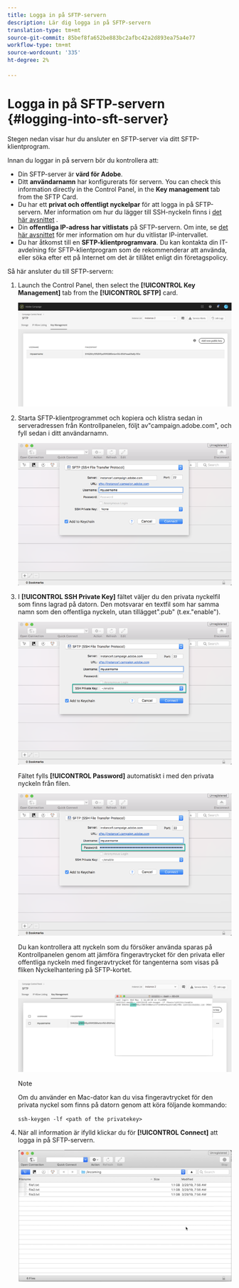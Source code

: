 ```yaml
---
title: Logga in på SFTP-servern
description: Lär dig logga in på SFTP-servern
translation-type: tm+mt
source-git-commit: 85bef8fa652be883bc2afbc42a2d893ea75a4e77
workflow-type: tm+mt
source-wordcount: '335'
ht-degree: 2%

---
```



# Logga in på SFTP-servern {#logging-into-sft-server}

Stegen nedan visar hur du ansluter en SFTP-server via ditt SFTP-klientprogram.

Innan du loggar in på servern bör du kontrollera att:

* Din SFTP-server är **värd för Adobe**.
* Ditt **användarnamn** har konfigurerats för servern. You can check this information directly in the Control Panel, in the **Key management** tab from the SFTP Card.
* Du har ett **privat och offentligt nyckelpar** för att logga in på SFTP-servern. Mer information om hur du lägger till SSH-nyckeln finns i [det här avsnittet](../../sftp/using/key-management.md) .
* Din **offentliga IP-adress har vitlistats** på SFTP-servern. Om inte, se [det här avsnittet](../../sftp/using/ip-range-whitelisting.md) för mer information om hur du vitlistar IP-intervallet.
* Du har åtkomst till en **SFTP-klientprogramvara**. Du kan kontakta din IT-avdelning för SFTP-klientprogram som de rekommenderar att använda, eller söka efter ett på Internet om det är tillåtet enligt din företagspolicy.

Så här ansluter du till SFTP-servern:

1. Launch the Control Panel, then select the **[!UICONTROL Key Management]** tab from the **[!UICONTROL SFTP]** card.

   ![](assets/sftp_card.png)

1. Starta SFTP-klientprogrammet och kopiera och klistra sedan in serveradressen från Kontrollpanelen, följt av&quot;campaign.adobe.com&quot;, och fyll sedan i ditt användarnamn.

   ![](assets/do-not-localize/connect1.png)

1. I **[!UICONTROL SSH Private Key]** fältet väljer du den privata nyckelfil som finns lagrad på datorn. Den motsvarar en textfil som har samma namn som den offentliga nyckeln, utan tillägget&quot;.pub&quot; (t.ex.&quot;enable&quot;).

   ![](assets/do-not-localize/connect2.png)

   Fältet fylls **[!UICONTROL Password]** automatiskt i med den privata nyckeln från filen.

   ![](assets/do-not-localize/connect3.png)

   Du kan kontrollera att nyckeln som du försöker använda sparas på Kontrollpanelen genom att jämföra fingeravtrycket för den privata eller offentliga nyckeln med fingeravtrycket för tangenterna som visas på fliken Nyckelhantering på SFTP-kortet.

   ![](assets/fingerprint_compare.png)

   >[!NOTE]
   >
   >Om du använder en Mac-dator kan du visa fingeravtrycket för den privata nyckel som finns på datorn genom att köra följande kommando:
   >
   >`ssh-keygen -lf <path of the privatekey>`

1. När all information är ifylld klickar du för **[!UICONTROL Connect]** att logga in på SFTP-servern.

   ![](assets/do-not-localize/sftpconnected.png)
